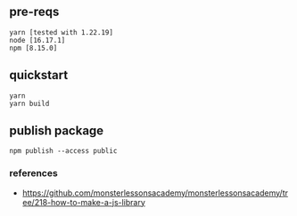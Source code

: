 ## pre-reqs
```
yarn [tested with 1.22.19]
node [16.17.1]
npm [8.15.0]
```

## quickstart
```
yarn
yarn build
```

## publish package
```
npm publish --access public
```

### references
- https://github.com/monsterlessonsacademy/monsterlessonsacademy/tree/218-how-to-make-a-js-library